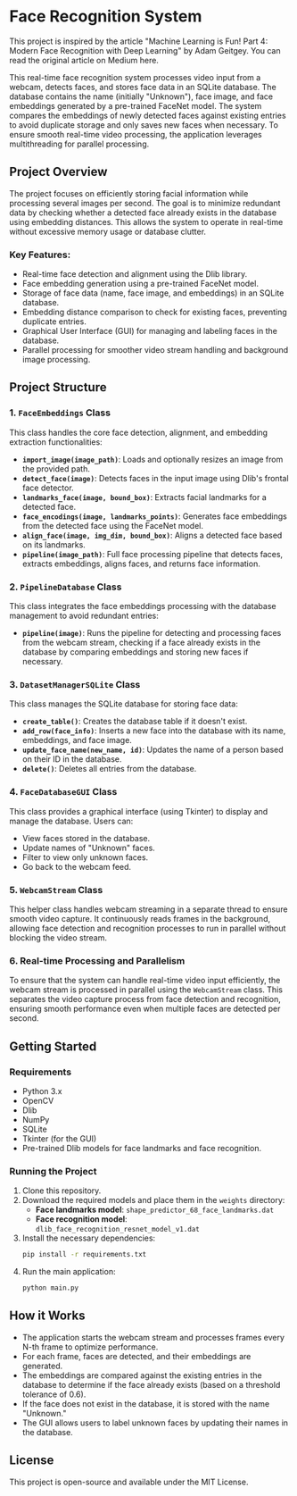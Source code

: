 # Face Recognition System

This project is inspired by the article "Machine Learning is Fun! Part 4: Modern Face Recognition with Deep Learning" by Adam Geitgey. You can read the original article on Medium here.

This real-time face recognition system processes video input from a webcam, detects faces, and stores face data in an SQLite database. The database contains the name (initially "Unknown"), face image, and face embeddings generated by a pre-trained FaceNet model. The system compares the embeddings of newly detected faces against existing entries to avoid duplicate storage and only saves new faces when necessary. To ensure smooth real-time video processing, the application leverages multithreading for parallel processing.

## Project Overview

The project focuses on efficiently storing facial information while processing several images per second. The goal is to minimize redundant data by checking whether a detected face already exists in the database using embedding distances. This allows the system to operate in real-time without excessive memory usage or database clutter.

### Key Features:
- Real-time face detection and alignment using the Dlib library.
- Face embedding generation using a pre-trained FaceNet model.
- Storage of face data (name, face image, and embeddings) in an SQLite database.
- Embedding distance comparison to check for existing faces, preventing duplicate entries.
- Graphical User Interface (GUI) for managing and labeling faces in the database.
- Parallel processing for smoother video stream handling and background image processing.

## Project Structure

### 1. `FaceEmbeddings` Class

This class handles the core face detection, alignment, and embedding extraction functionalities:

- **`import_image(image_path)`**: Loads and optionally resizes an image from the provided path.
- **`detect_face(image)`**: Detects faces in the input image using Dlib's frontal face detector.
- **`landmarks_face(image, bound_box)`**: Extracts facial landmarks for a detected face.
- **`face_encodings(image, landmarks_points)`**: Generates face embeddings from the detected face using the FaceNet model.
- **`align_face(image, img_dim, bound_box)`**: Aligns a detected face based on its landmarks.
- **`pipeline(image_path)`**: Full face processing pipeline that detects faces, extracts embeddings, aligns faces, and returns face information.

### 2. `PipelineDatabase` Class

This class integrates the face embeddings processing with the database management to avoid redundant entries:
- **`pipeline(image)`**: Runs the pipeline for detecting and processing faces from the webcam stream, checking if a face already exists in the database by comparing embeddings and storing new faces if necessary.

### 3. `DatasetManagerSQLite` Class

This class manages the SQLite database for storing face data:
- **`create_table()`**: Creates the database table if it doesn't exist.
- **`add_row(face_info)`**: Inserts a new face into the database with its name, embeddings, and face image.
- **`update_face_name(new_name, id)`**: Updates the name of a person based on their ID in the database.
- **`delete()`**: Deletes all entries from the database.

### 4. `FaceDatabaseGUI` Class

This class provides a graphical interface (using Tkinter) to display and manage the database. Users can:
- View faces stored in the database.
- Update names of "Unknown" faces.
- Filter to view only unknown faces.
- Go back to the webcam feed.

### 5. `WebcamStream` Class

This helper class handles webcam streaming in a separate thread to ensure smooth video capture. It continuously reads frames in the background, allowing face detection and recognition processes to run in parallel without blocking the video stream.

### 6. Real-time Processing and Parallelism

To ensure that the system can handle real-time video input efficiently, the webcam stream is processed in parallel using the `WebcamStream` class. This separates the video capture process from face detection and recognition, ensuring smooth performance even when multiple faces are detected per second.

## Getting Started

### Requirements

- Python 3.x
- OpenCV
- Dlib
- NumPy
- SQLite
- Tkinter (for the GUI)
- Pre-trained Dlib models for face landmarks and face recognition.

### Running the Project

1. Clone this repository.
2. Download the required models and place them in the `weights` directory:
   - **Face landmarks model**: `shape_predictor_68_face_landmarks.dat`
   - **Face recognition model**: `dlib_face_recognition_resnet_model_v1.dat`
3. Install the necessary dependencies:
   ```bash
   pip install -r requirements.txt
   ```
4. Run the main application:
   ```bash
   python main.py
   ```

## How it Works

- The application starts the webcam stream and processes frames every N-th frame to optimize performance.
- For each frame, faces are detected, and their embeddings are generated.
- The embeddings are compared against the existing entries in the database to determine if the face already exists (based on a threshold tolerance of 0.6).
- If the face does not exist in the database, it is stored with the name "Unknown."
- The GUI allows users to label unknown faces by updating their names in the database.


## License

This project is open-source and available under the MIT License.
